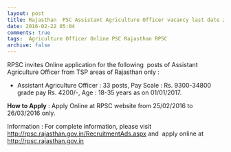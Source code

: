 ```yaml
---
layout: post
title: Rajasthan  PSC Assistant Agriculture Officer vacancy last date 26th March-2016   
date: 2016-02-22 05:04
comments: true
tags:  Agriculture Officer Online PSC Rajasthan RPSC 
archive: false
---
```

RPSC invites Online application for the following  posts of Assistant Agriculture Officer from TSP areas of Rajasthan only :



- Assistant Agriculture Officer : 33 posts, Pay Scale : Rs. 9300-34800 grade pay Rs. 4200/-, Age : 18-35 years as on 01/01/2017.


**How to Apply** : Apply Online at RPSC website from 25/02/2016 to 26/03/2016 only.  

Information : For complete information, please visit <http://rpsc.rajasthan.gov.in/RecruitmentAds.aspx> and  apply online at <http://rpsc.rajasthan.gov.in>



